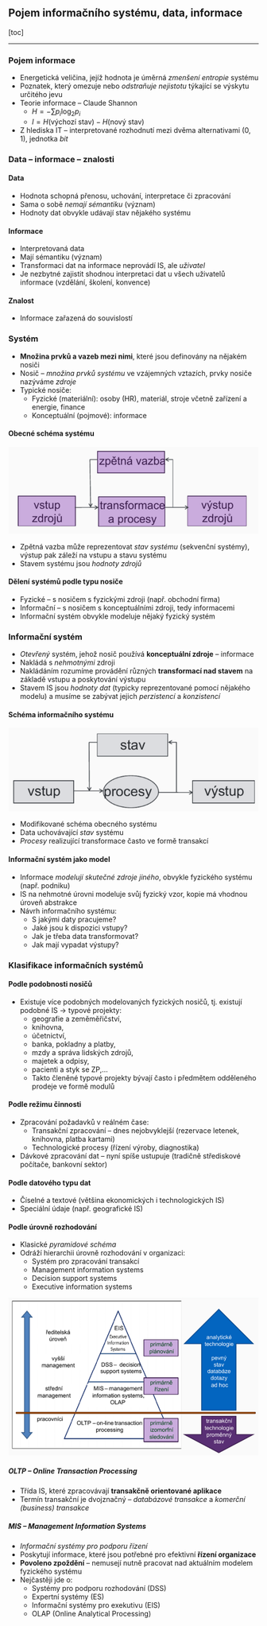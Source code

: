 ## Pojem informačního systému, data, informace

[toc]

---

### Pojem informace

- Energetická veličina, jejíž hodnota je úměrná _zmenšení entropie_ systému
- Poznatek, který omezuje nebo _odstraňuje nejistotu_ týkající se výskytu určitého jevu
- Teorie informace – Claude Shannon
  - $H = - \sum p_i \log_2 p_i$
  - $I = H(\text{výchozí stav}) - H(\text{nový stav})$
- Z hlediska IT – interpretované rozhodnutí mezi dvěma alternativami (0, 1), jednotka _bit_

### Data – informace – znalosti

#### Data

- Hodnota schopná přenosu, uchování, interpretace či zpracování
- Sama o sobě _nemají sémantiku_ (význam)
- Hodnoty dat obvykle udávají stav nějakého systému

#### Informace

- Interpretovaná data
- Mají sémantiku (význam)
- Transformaci dat na informace neprovádí IS, ale _uživatel_
- Je nezbytné zajistit shodnou interpretaci dat u všech uživatelů informace (vzdělání, školení, konvence)

#### Znalost

- Informace zařazená do souvislostí

### Systém

- **Množina prvků a vazeb mezi nimi**, které jsou definovány na nějakém nosiči
- Nosič – _množina prvků systému_ ve vzájemných vztazích, prvky nosiče nazýváme _zdroje_
- Typické nosiče:
  - Fyzické (materiální): osoby (HR), materiál, stroje včetně zařízení a energie, finance
  - Konceptuální (pojmové): informace

#### Obecné schéma systému

![Obecné schéma systému](fig/schema-system.png)

- Zpětná vazba může reprezentovat _stav systému_ (sekvenční systémy), výstup pak záleží na vstupu a stavu systému
- Stavem systému jsou _hodnoty zdrojů_

#### Dělení systémů podle typu nosiče

- Fyzické – s nosičem s fyzickými zdroji (např. obchodní firma)
- Informační – s nosičem s konceptuálními zdroji, tedy informacemi
- Informační systém obvykle modeluje nějaký fyzický systém

### Informační systém

- _Otevřený_ systém, jehož nosič používá **konceptuální zdroje** – informace
- Nakládá s _nehmotnými_ zdroji
- Nakládáním rozumíme provádění různých **transformací nad stavem** na základě vstupu a poskytování výstupu
- Stavem IS jsou _hodnoty dat_ (typicky reprezentované pomocí nějakého modelu) a musíme se zabývat jejich _perzistencí_ a _konzistencí_

#### Schéma informačního systému

![Schéma informačního systému](fig/schema-is.png)

- Modifikované schéma obecného systému
- Data uchovávající _stav_ systému
- _Procesy_ realizující transformace často ve formě transakcí

#### Informační systém jako model

- Informace _modelují skutečné zdroje jiného_, obvykle fyzického systému (např. podniku)
- IS na nehmotné úrovni modeluje svůj fyzický vzor, kopie má vhodnou úroveň abstrakce
- Návrh informačního systému:
  - S jakými daty pracujeme?
  - Jaké jsou k dispozici vstupy?
  - Jak je třeba data transformovat?
  - Jak mají vypadat výstupy?

### Klasifikace informačních systémů

#### Podle podobnosti nosičů

- Existuje více podobných modelovaných fyzických nosičů, tj. existují podobné IS → typové projekty:
  - geografie a zeměměřičství,
  - knihovna,
  - účetnictví,
  - banka, pokladny a platby,
  - mzdy a správa lidských zdrojů,
  - majetek a odpisy,
  - pacienti a styk se ZP,…
  - Takto členěné typové projekty bývají často i předmětem odděleného prodeje ve formě modulů

#### Podle režimu činnosti

- Zpracování požadavků v reálném čase:
  - Transakční zpracování – dnes nejobvyklejší (rezervace letenek, knihovna, platba kartami)
  - Technologické procesy (řízení výroby, diagnostika)
- Dávkové zpracování dat – nyní spíše ustupuje (tradičně střediskové počítače, bankovní sektor)

#### Podle datového typu dat

- Číselné a textové (většina ekonomických i technologických IS)
- Speciální údaje (např. geografické IS)

#### Podle úrovně rozhodování

- Klasické _pyramidové schéma_
- Odráží hierarchii úrovně rozhodování v organizaci:
  - Systém pro zpracování transakcí
  - Management information systems
  - Decision support systems
  - Executive information systems

![Pyramidové schéma](fig/pyramida.png)

##### OLTP – Online Transaction Processing

- Třída IS, které zpracovávají **transakčně orientované aplikace**
- Termín transakční je dvojznačný – _databázové transakce_ a _komerční (business) transakce_

##### MIS – Management Information Systems

- _Informační systémy pro podporu řízení_
- Poskytují informace, které jsou potřebné pro efektivní **řízení organizace**
- **Povoleno zpoždění** – nemusejí nutně pracovat nad aktuálním modelem fyzického systému
- Nejčastěji jde o:
  - Systémy pro podporu rozhodování (DSS)
  - Expertní systémy (ES)
  - Informační systémy pro exekutivu (EIS)
  - OLAP (Online Analytical Processing)
